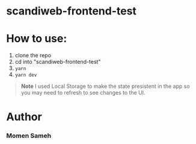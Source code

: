 # scandiweb-frontend-test

# How to use:
1. clone the repo
2. cd into "scandiweb-frontend-test"
2. `yarn`
3. `yarn dev`

>**Note** I used Local Storage to make the state presistent in the app so you may need to refresh to see changes to the UI.

# Author
### Momen Sameh

